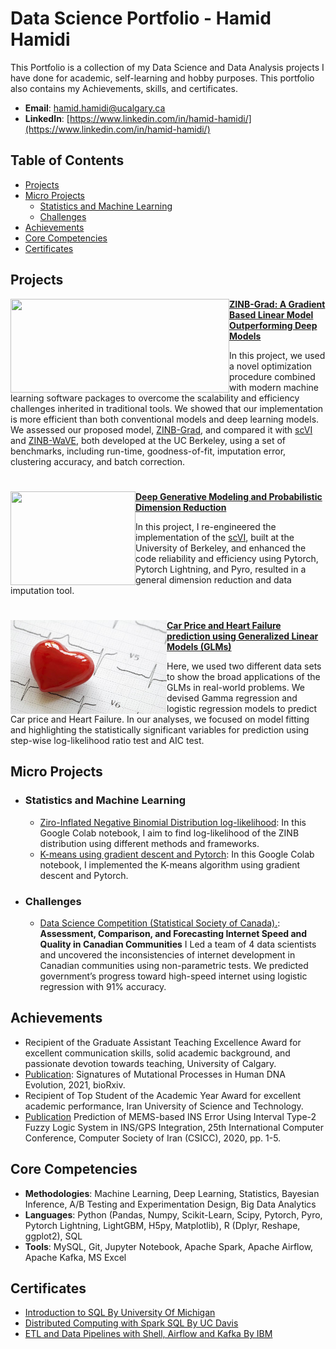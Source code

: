 
# Data Science Portfolio - Hamid Hamidi
This Portfolio is a collection of my Data Science and Data Analysis projects I have done for academic, self-learning and hobby purposes. This portfolio also contains my Achievements, skills, and certificates. 

- **Email**: [hamid.hamidi@ucalgary.ca](hamid.hamidi@ucalgary.ca)
- **LinkedIn**: [https://www.linkedin.com/in/hamid-hamidi/](https://www.linkedin.com/in/hamid-hamidi/)

## Table of Contents

  * [Projects](#Projects)
  * [Micro Projects](#micro-projects)
    + [Statistics and Machine Learning](#statistics-and-machine-learning)
    + [Challenges](#challenges)
  * [Achievements](#achievements)
  * [Core Competencies](#core-competencies)
  * [Certificates](#certificates)


## Projects

<img align="left" width="350" height="150" src="https://media.springernature.com/full/springer-static/image/art%3A10.1038%2Fs41467-017-02554-5/MediaObjects/41467_2017_2554_Fig1_HTML.png?as=webp"> **[ZINB-Grad: A Gradient Based Linear Model Outperforming Deep Models](https://github.com/HH197/ZINB-Grad)**

In this project, we used a novel optimization procedure combined with modern machine learning software packages to overcome the scalability and efficiency challenges inherited in traditional tools. We showed that our implementation is more efficient than both conventional models and deep learning models. We assessed our proposed model, [ZINB-Grad](https://github.com/HH197/ZINB-Grad), and compared it with [scVI](https://www.nature.com/articles/s41592-018-0229-2#Sec43) and [ZINB-WaVE](https://www.nature.com/articles/s41467-017-02554-5), both developed at the UC Berkeley, using a set of benchmarks, including run-time, goodness-of-fit, imputation error, clustering accuracy, and batch correction.

#
<img align="left" width="200" height="150" src="https://developer-blogs.nvidia.com/wp-content/uploads/2020/08/single-cell-rna-sequencing-experiment-1-625x429.png"> **[
Deep Generative Modeling and Probabilistic Dimension Reduction](https://github.com/HH197/Deep-Generative-Modeling-and-Probabilistic-Dimension-Reduction)**

In this project, I re-engineered the implementation of the [scVI](https://www.nature.com/articles/s41592-018-0229-2), built at the University of Berkeley, and enhanced the code reliability and efficiency using Pytorch, Pytorch Lightning, and Pyro, resulted in a general dimension reduction and data imputation tool.

#

<img align="left" width="250" height="150" src="https://github.com/HH197/Portfolio/blob/main/Figures/heart.jpg"> **[
Car Price and Heart Failure prediction using Generalized Linear Models (GLMs)](https://github.com/HH197/GLM-project)**

Here, we used two different data sets to show the broad applications of the GLMs in real-world problems. We devised Gamma regression and logistic regression models to predict Car price and Heart Failure. In our analyses, we focused on model fitting and highlighting the statistically significant variables for prediction using step-wise log-likelihood ratio test and AIC test.

## Micro Projects
- ### Statistics and Machine Learning
    - [Ziro-Inflated Negative Binomial Distribution log-likelihood](https://colab.research.google.com/drive/1BWAN1ezDv39ubT9d3iLVy_fE4HQPTTdz?usp=sharing): In this Google Colab notebook, I aim to find log-likelihood of the ZINB distribution using different methods and frameworks. 
    - [K-means using gradient descent and Pytorch](https://colab.research.google.com/drive/1b52xfZOylYpG2hKJUS20r5P7ATe7BSaY?usp=sharing): In this Google Colab notebook, I implemented the K-means algorithm using gradient descent and Pytorch.
 
- ### Challenges
    - [Data Science Competition (Statistical Society of Canada).](https://drive.google.com/file/d/1BoANmS7GRmL9r90arduzFZ0pMUfsPbX6/view?usp=sharing): **Assessment, Comparison, and Forecasting Internet Speed and Quality in Canadian Communities**
    I Led a team of 4 data scientists and uncovered the inconsistencies of internet development in Canadian communities using non-parametric tests. We predicted government’s progress toward high-speed internet using logistic regression with 91% accuracy.

## Achievements
- Recipient of the Graduate Assistant Teaching Excellence Award for excellent communication skills, solid academic background, and passionate devotion towards teaching, University of Calgary.
- [Publication](https://www.biorxiv.org/content/10.1101/2021.01.09.426041v1.abstract): Signatures of Mutational Processes in Human DNA Evolution, 2021, bioRxiv.
- Recipient of Top Student of the Academic Year Award for excellent academic performance, Iran University of Science and Technology.
- [Publication](https://ieeexplore.ieee.org/abstract/document/9050081) Prediction of MEMS-based INS Error Using Interval Type-2 Fuzzy Logic System in INS/GPS Integration, 25th International Computer Conference, Computer Society of Iran (CSICC), 2020, pp. 1-5.

## Core Competencies

- **Methodologies**: Machine Learning, Deep Learning, Statistics, Bayesian Inference, A/B Testing and Experimentation Design, Big Data Analytics
- **Languages**: Python (Pandas, Numpy, Scikit-Learn, Scipy, Pytorch, Pyro, Pytorch Lightning, LightGBM, H5py, Matplotlib), R (Dplyr, Reshape, ggplot2), SQL
- **Tools**: MySQL, Git, Jupyter Notebook, Apache Spark, Apache Airflow, Apache Kafka, MS Excel

## Certificates

- [Introduction to SQL By University Of Michigan](https://github.com/HH197/Portfolio/blob/main/Certificates/Coursera_SQL.pdf)
- [Distributed Computing with Spark SQL By UC Davis](https://github.com/HH197/Portfolio/blob/main/Certificates/Coursera_Spark.pdf)
- [ETL and Data Pipelines with Shell, Airflow and Kafka By IBM](https://github.com/HH197/Portfolio/blob/main/Certificates/Coursera_ETL.pdf)
